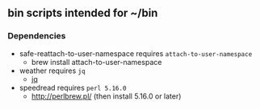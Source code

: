 ## bin scripts intended for ~/bin

### Dependencies ###

- safe-reattach-to-user-namespace requires `attach-to-user-namespace`
    - brew install attach-to-user-namespace
- weather requires `jq`
    - [jq](http://stedolan.github.io/jq/)
- speedread requires `perl 5.16.0`
    - http://perlbrew.pl/ (then install 5.16.0 or later)
